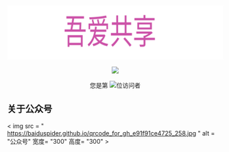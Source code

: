 
![](https://github.com/hanxizu/hanxizu.github.io/raw/master/solstice23.svg)

<p align="center"> 
  <img src="https://github-readme-stats.vercel.app/api?username=hanxizu&show_icons=true&theme=radical&hide_border=true" width="550"/>
</p>
<p align="center"> 
  您是第  <img src="https://profile-counter.glitch.me/hanxizu/count.svg" />位访问者
</p>
<p align="center"> 

</p> 


## 关于公众号
 < img  src = " https://baiduspider.github.io/qrcode_for_gh_e91f91ce4725_258.jpg "  alt = "公众号" 宽度= "300" 高度= "300" >